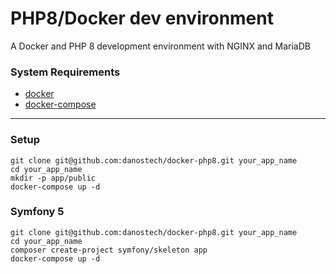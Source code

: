 # PHP8/Docker dev environment
A Docker and PHP 8 development environment with NGINX and MariaDB

### System Requirements
* [docker](https://docs.docker.com/get-docker/)
* [docker-compose](https://docs.docker.com/compose/)


---
### Setup
```shell
git clone git@github.com:danostech/docker-php8.git your_app_name
cd your_app_name
mkdir -p app/public
docker-compose up -d
```

### Symfony 5
```shell
git clone git@github.com:danostech/docker-php8.git your_app_name
cd your_app_name
composer create-project symfony/skeleton app
docker-compose up -d
```